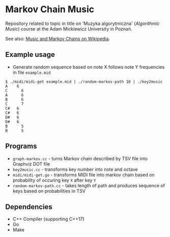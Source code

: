 # Markov Chain Music

Repository related to topic in title on 'Muzyka algorytmiczna' (_Algorithmic Music_) course at the Adam Mickiewicz University in Poznań.

See also: [Music and Markov Chains on Wikipedia](https://en.wikipedia.org/wiki/Markov_chain#Music).

## Example usage

- Generate random sequence based on note X follows note Y frequencies in file `example.mid`
```console
$ ./midi/midi-get example.mid | ./random-markov-path 10 | ./key2music
A    6
C	   6
A	   6
B	   6
C	   7
C#	 6
C#	 6
D#	 6
D#	 6
B	   5
B	   5
```

## Programs

- `graph-markov.cc` - turns Markov chain described by TSV file into Graphviz DOT file
- `key2music.cc` - transforms key number into note and octave
- `midi/midi-get.go` - transforms MIDI file into markov chain based on probability of occuring key `X` after key `Y`
- `random-markov-path.cc` - takes length of path and produces sequence of keys based on probabilities in TSV

## Dependencies

- C++ Compiler (supporting C++17)
- Go
- Make
